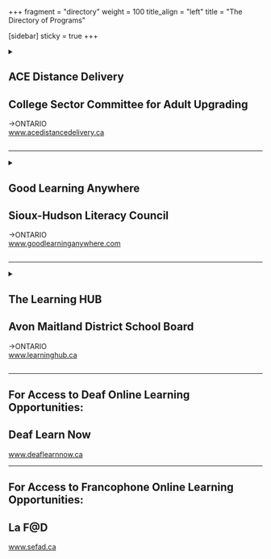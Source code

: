 +++
fragment = "directory"
weight = 100
title_align = "left"
title = "The Directory of Programs"


[sidebar]
  sticky = true
+++

<details>  
<summary>  
  
## ACE Distance Delivery  
## College Sector Committee for Adult Upgrading  
→ONTARIO  
www.acedistancedelivery.ca  
  
</summary>  
  
#### What:  
Academic upgrading (grade 12 equivalent) courses are offered online through Ontario’s public colleges.  
  
##### Courses include:  
- Communications (English)  
- Apprenticeship math  
- Business math  
- Core math  
- Technical math  
- Biology  
- Chemistry  
- Physics  
  
##### Other courses available:  
- Self Management - Self Direction  
- Computer Fundamentals  
- Numeracy Support  
- Writing Support  
- Reading Support  
- Communications Support (read/write)  
- Learn to Learn Orientation course (required for all incoming learners)  
#### Who:  
Ontario residents, 18+ years  
  
Proficient in the English language - based on skills assessments at entry  
  
Not on an International Study Visa  
  
Have reliable access to a PC or laptop (not just a Smartphone) and internet  
#### When:  
Free intakes are offered in January, March, April, June, September and November for those who have completed the Learn to Learn orientation and meet the entry standard required for ACE courses.  
  
Assessments and Learn to Learn are available weekly throughout most of the year.  
#### Where:  
All courses are offered asynchronously and fully online  
#### Ask For:  
General Inquiries  
info@cscau.com  
  
</details>  
  
* * * * *  
  
<details>  
<summary>  
  
## Good Learning Anywhere  
## Sioux-Hudson Literacy Council  
→ONTARIO  
www.goodlearninganywhere.com  
  
</summary>  
  
#### What:  
- Good Learning Anywhere is the award winning Aboriginal Lead for the MLITSD funded e-Channel program.  
- It provides access to online learning at no charge. Content is designed for adults who strive to improve their computer, reading, writing, math, or Essential Skills to improve their quality of life at home, at work and in the community.  
- Focus on providing a culturally supportive online environment for Aboriginal individuals, communities, and groups.  
#### Who:  
Adults (18+ years), residents of Ontario, and must have access to a computer with internet connection.  
#### When:  
- Check out our course catalogue available online for course descriptions and dates.  
- LIVE online instructor-led classes are available Monday – Friday  
- Independent and short courses are available anytime.  
#### Where:  
All courses are offered online  
www.goodlearninganywhere.com  
#### Ask For:  
Register online or contact us for more information.  
info@siouxhudsonliteracy.com  
1-866-550-0697, Option 1  
  
</details>  
  
* * * * *  
  
<details>  
<summary>  
  
## The Learning HUB  
## Avon Maitland District School Board  
→ONTARIO  
www.learninghub.ca  
  
</summary>  
  
#### What:  
Online upgrading and preparation for:  
- Employment and soft skills  
- Entry into Postsecondary Education, ACE or apprenticeship  
- Canadian Adult Education Credential (CAEC) Preparation  
- Secondary School credit courses or preparation for highschool equivalency  
- Digital Technology skills  
- Personal management skills  
#### Who:  
Adults in Ontario (18+ years)  
#### When:  
Anytime Learning  – 24 hours/day, 7 days/week year round  
  
Live Classes – on a scheduled basis October – May  
#### Where:  
Online upgrading can be accessed any time of the day with a computer and Internet access.  
  
To register, visit www.learninghub.ca  
#### Ask For:  
LearningHUB General Inquiries  
info.learninghub@ed.amdsb.ca  
or 1 (844) 470-7877  
  
</details>  
  
* * * * *  
  
  
## For Access to Deaf Online Learning Opportunities:  
## Deaf Learn Now  
  
www.deaflearnnow.ca  
  
  
* * * * *  
  
  
## For Access to Francophone Online Learning Opportunities:  
## La F@D  
  
www.sefad.ca  

